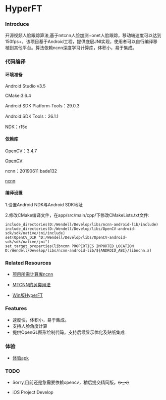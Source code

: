 #  HyperFT

### Introduce
开源视频人脸跟踪算法,基于mtcnn人脸加测+onet人脸跟踪，移动端速度可以达到150fps+。该项目基于Android工程，提供底层JNI实现，使用者可以自行编译移植到其他平台。算法依赖ncnn深度学习计算库，体积小，易于集成。

### 代码编译

#### 环境准备

Android Studio v3.5

CMake:3.6.4

Android SDK Platform-Tools：29.0.3

Android SDK Tools：26.1.1

NDK：r15c

#### 依赖库

OpenCV：3.4.7 

[OpenCV](https://sourceforge.net/projects/opencvlibrary/files/4.1.1/opencv-4.1.1-android-sdk.zip/download)

ncnn：20190611 bade132

[ncnn](https://github.com/Tencent/ncnn/releases/download/20190611/ncnn-android-lib.zip)

#### 编译设置

1.设置Android NDK与Android SDK地址

2.修改CMake编译文件，在app/src/main/cpp/下修改CMakeLists.txt文件:

```
include_directories(D:/Wendell/Develop/libs/ncnn-android-lib/include)
include_directories(D:/Wendell/Develop/libs/OpenCV-android-sdk/sdk/native/jni/include)
set(OpenCV_DIR "D:/Wendell/Develop/libs/OpenCV-android-sdk/sdk/native/jni")
set_target_properties(libncnn PROPERTIES IMPORTED_LOCATION D:/Wendell/Develop/libs/ncnn-android-lib/${ANDROID_ABI}/libncnn.a)
```

### Related Resources


+ [项目所需计算库ncnn](https://github.com/Tencent/ncnn/releases/download/20190611/ncnn-android-lib.zip)

+ [MTCNN的另类用法](https://blog.csdn.net/relocy/article/details/84075570)

+ [Win版HyperFT](https://github.com/qaz734913414/Ncnn_FaceTrack)

### Features

+ 速度快，体积小，易于集成。
+ 支持人脸角度计算
+ 提供OpenGL图形绘制代码，支持后续显示优化及贴纸集成

### 体验

+ [体验apk](https://fir.im/HyperFT)

### TODO

+ Sorry,目前还是急需要依赖opencv，稍后提交精简版，~~~~(>_<)~~~~

+ iOS Project Develop
